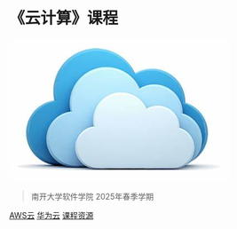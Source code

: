 <!-- _coverpage.md -->

# 《云计算》课程

![logo](cloud-computing.jpg)

> 南开大学软件学院
> 2025年春季学期


[AWS云](https://awsacademy.instructure.com/)
[华为云](https://www.huaweicloud.com/)
[课程资源](#课程资源)
